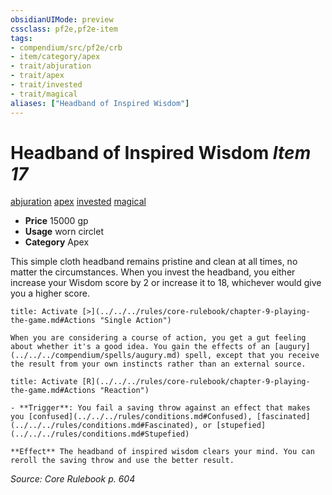 ```yaml
---
obsidianUIMode: preview
cssclass: pf2e,pf2e-item
tags:
- compendium/src/pf2e/crb
- item/category/apex
- trait/abjuration
- trait/apex
- trait/invested
- trait/magical
aliases: ["Headband of Inspired Wisdom"]
---
```

# Headband of Inspired Wisdom *Item 17*  
[abjuration](../../../Rules/traits/abjuration.md)  [apex](../../../Rules/traits/apex.md)  [invested](../../../Rules/traits/invested.md)  [magical](../../../Rules/traits/magical.md)  

- **Price** 15000 gp
- **Usage** worn circlet
- **Category** Apex

This simple cloth headband remains pristine and clean at all times, no matter the circumstances. When you invest the headband, you either increase your Wisdom score by 2 or increase it to 18, whichever would give you a higher score.

```ad-embed-ability
title: Activate [>](../../../rules/core-rulebook/chapter-9-playing-the-game.md#Actions "Single Action")

When you are considering a course of action, you get a gut feeling about whether it's a good idea. You gain the effects of an [augury](../../../compendium/spells/augury.md) spell, except that you receive the result from your own instincts rather than an external source.
```

```ad-embed-ability
title: Activate [R](../../../rules/core-rulebook/chapter-9-playing-the-game.md#Actions "Reaction")

- **Trigger**: You fail a saving throw against an effect that makes you [confused](../../../rules/conditions.md#Confused), [fascinated](../../../rules/conditions.md#Fascinated), or [stupefied](../../../rules/conditions.md#Stupefied)

**Effect** The headband of inspired wisdom clears your mind. You can reroll the saving throw and use the better result.
```

*Source: Core Rulebook p. 604*
